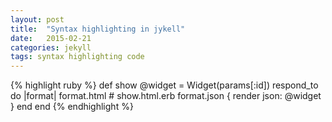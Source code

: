 ```yaml
---
layout: post
title:  "Syntax highlighting in jykell"
date:   2015-02-21
categories: jekyll
tags: syntax highlighting code
---
```


{% highlight ruby %}
def show
  @widget = Widget(params[:id])
  respond_to do |format|
    format.html # show.html.erb
    format.json { render json: @widget }
  end
end
{% endhighlight %}